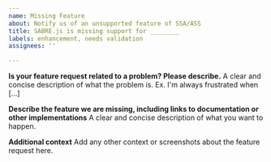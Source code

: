 ```yaml
---
name: Missing Feature
about: Notify us of an unsupported feature of SSA/ASS
title: SABRE.js is missing support for ________
labels: enhancement, needs validation
assignees: ''

---
```


**Is your feature request related to a problem? Please describe.**
A clear and concise description of what the problem is. Ex. I'm always frustrated when [...]

**Describe the feature we are missing, including links to documentation or other implementations**
A clear and concise description of what you want to happen.

**Additional context**
Add any other context or screenshots about the feature request here.
